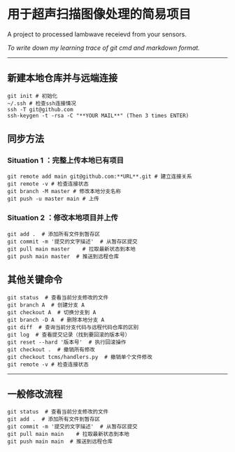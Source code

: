 # 用于超声扫描图像处理的简易项目
A project to processed lambwave receievd from your sensors.

*To write down my learning trace of git cmd and markdown format.*

---
## 新建本地仓库并与远端连接
```
git init # 初始化
~/.ssh # 检查ssh连接情况
ssh -T git@github.com
ssh-keygen -t -rsa -C "**YOUR MAIL**" (Then 3 times ENTER)
```
## 同步方法
### Situation 1 ：完整上传本地已有项目
```
git remote add main git@github.com:**URL**.git # 建立连接关系
git remote -v # 检查连接状态
git branch -M master # 修改本地分支名称
git push -u master main # 上传
```
### Situation 2 ：修改本地项目并上传
```
git add .  # 添加所有文件到暂存区
git commit -m '提交的文字描述'  # 从暂存区提交
git pull main master    # 拉取最新状态到本地
git push main master  # 推送到远程仓库
```
## 其他关键命令
```
git status  # 查看当前分支修改的文件
git branch A  # 创建分支 A
git checkout A  # 切换分支到 A
git branch -D A  # 删除本地分支 A
git diff  # 查询当前分支代码与远程代码仓库的区别
git log  # 查看提交记录（找到要回滚的版本号）
git reset --hard '版本号'  # 执行回滚操作
git checkout .  # 撤销所有修改
git checkout tcms/handlers.py  # 撤销单个文件修改
git remote -v # 检查连接状态
```
---
## 一般修改流程
```
git status  # 查看当前分支修改的文件
git add .  # 添加所有文件到暂存区
git commit -m '提交的文字描述'  # 从暂存区提交
git pull main main    # 拉取最新状态到本地
git push main main  # 推送到远程仓库
```
